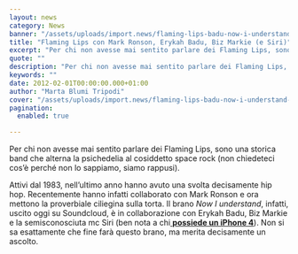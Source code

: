 ```yaml
---
layout: news
category: News
banner: "/assets/uploads/import.news/flaming-lips-badu-now-i-understand-600x516.jpg"
title: "Flaming Lips con Mark Ronson, Erykah Badu, Biz Markie (e Siri)"
excerpt: "Per chi non avesse mai sentito parlare dei Flaming Lips, sono una storica band che alterna la psichedelia al cosiddetto space rock (non chiedeteci cos’è perché non lo sappiamo, siamo rappusi). Attivi dal 1983, nell’ultimo anno hanno avuto una svolta decisamente hip hop. Recentemente hanno infatti collaborato con Mark Ronson e ora mettono la proverbiale [&hellip"
quote: ""
description: "Per chi non avesse mai sentito parlare dei Flaming Lips, sono una storica band che alterna la psichedelia al cosiddetto space rock (non chiedeteci cos’è perché non lo sappiamo, siamo rappusi). Attivi dal 1983, nell’ultimo anno hanno avuto una svolta decisamente hip hop. Recentemente hanno infatti collaborato con Mark Ronson e ora mettono la proverbiale [&hellip"
keywords: ""
date: 2012-02-01T00:00:00.000+01:00
author: "Marta Blumi Tripodi"
cover: "/assets/uploads/import.news/flaming-lips-badu-now-i-understand-600x516.jpg"
pagination:
  enabled: true

---
```


Per chi non avesse mai sentito parlare dei Flaming Lips, sono una storica band che alterna la psichedelia al cosiddetto space rock (non chiedeteci cos’è perché non lo sappiamo, siamo rappusi).

Attivi dal 1983, nell’ultimo anno hanno avuto una svolta decisamente hip hop. Recentemente hanno infatti collaborato con Mark Ronson e ora mettono la proverbiale ciliegina sulla torta. Il brano _Now I understand_, infatti, uscito oggi su Soundcloud, è in collaborazione con Erykah Badu, Biz Markie e la semisconosciuta mc Siri (ben nota a chi[ **possiede un iPhone 4**](https://www.apple.com/iphone/features/siri.html "http://www.apple.com/iphone/features/siri.html")). Non si sa esattamente che fine farà questo brano, ma merita decisamente un ascolto.  